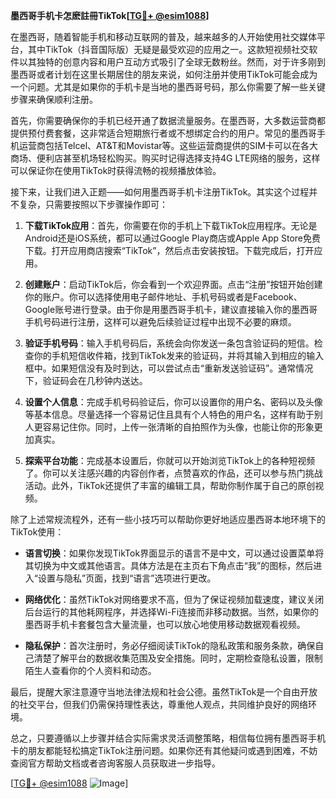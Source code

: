 **墨西哥手机卡怎麽註冊TikTok[[TG💪+ @esim1088](https://t.me/s/esim1088)]**

在墨西哥，随着智能手机和移动互联网的普及，越来越多的人开始使用社交媒体平台，其中TikTok（抖音国际版）无疑是最受欢迎的应用之一。这款短视频社交软件以其独特的创意内容和用户互动方式吸引了全球无数粉丝。然而，对于许多刚到墨西哥或者计划在这里长期居住的朋友来说，如何注册并使用TikTok可能会成为一个问题。尤其是如果你的手机卡是当地的墨西哥号码，那么你需要了解一些关键步骤来确保顺利注册。

首先，你需要确保你的手机已经开通了数据流量服务。在墨西哥，大多数运营商都提供预付费套餐，这非常适合短期旅行者或不想绑定合约的用户。常见的墨西哥手机运营商包括Telcel、AT&T和Movistar等。这些运营商提供的SIM卡可以在各大商场、便利店甚至机场轻松购买。购买时记得选择支持4G LTE网络的服务，这样可以保证你在使用TikTok时获得流畅的视频播放体验。

接下来，让我们进入正题——如何用墨西哥手机卡注册TikTok。其实这个过程并不复杂，只需要按照以下步骤操作即可：

1. **下载TikTok应用**：首先，你需要在你的手机上下载TikTok应用程序。无论是Android还是iOS系统，都可以通过Google Play商店或Apple App Store免费下载。打开应用商店搜索“TikTok”，然后点击安装按钮。下载完成后，打开应用。

2. **创建账户**：启动TikTok后，你会看到一个欢迎界面。点击“注册”按钮开始创建你的账户。你可以选择使用电子邮件地址、手机号码或者是Facebook、Google账号进行登录。由于你是用墨西哥手机卡，建议直接输入你的墨西哥手机号码进行注册，这样可以避免后续验证过程中出现不必要的麻烦。

3. **验证手机号码**：输入手机号码后，系统会向你发送一条包含验证码的短信。检查你的手机短信收件箱，找到TikTok发来的验证码，并将其输入到相应的输入框中。如果短信没有及时到达，可以尝试点击“重新发送验证码”。通常情况下，验证码会在几秒钟内送达。

4. **设置个人信息**：完成手机号码验证后，你可以设置你的用户名、密码以及头像等基本信息。尽量选择一个容易记住且具有个人特色的用户名，这样有助于别人更容易记住你。同时，上传一张清晰的自拍照作为头像，也能让你的形象更加真实。

5. **探索平台功能**：完成基本设置后，你就可以开始浏览TikTok上的各种短视频了。你可以关注感兴趣的内容创作者，点赞喜欢的作品，还可以参与热门挑战活动。此外，TikTok还提供了丰富的编辑工具，帮助你制作属于自己的原创视频。

除了上述常规流程外，还有一些小技巧可以帮助你更好地适应墨西哥本地环境下的TikTok使用：

- **语言切换**：如果你发现TikTok界面显示的语言不是中文，可以通过设置菜单将其切换为中文或其他语言。具体方法是在主页右下角点击“我”的图标，然后进入“设置与隐私”页面，找到“语言”选项进行更改。
  
- **网络优化**：虽然TikTok对网络要求不高，但为了保证视频加载速度，建议关闭后台运行的其他耗网程序，并选择Wi-Fi连接而非移动数据。当然，如果你的墨西哥手机卡套餐包含大量流量，也可以放心地使用移动数据观看视频。

- **隐私保护**：首次注册时，务必仔细阅读TikTok的隐私政策和服务条款，确保自己清楚了解平台的数据收集范围及安全措施。同时，定期检查隐私设置，限制陌生人查看你的个人资料和动态。

最后，提醒大家注意遵守当地法律法规和社会公德。虽然TikTok是一个自由开放的社交平台，但我们仍需保持理性表达，尊重他人观点，共同维护良好的网络环境。

总之，只要遵循以上步骤并结合实际需求灵活调整策略，相信每位拥有墨西哥手机卡的朋友都能轻松搞定TikTok注册问题。如果你还有其他疑问或遇到困难，不妨查阅官方帮助文档或者咨询客服人员获取进一步指导。

[[TG💪+ @esim1088](https://t.me/s/esim1088) ![Image](https://i.postimg.cc/4NQfJmqS/Snipaste-2025-05-13-00-14-12.png)]